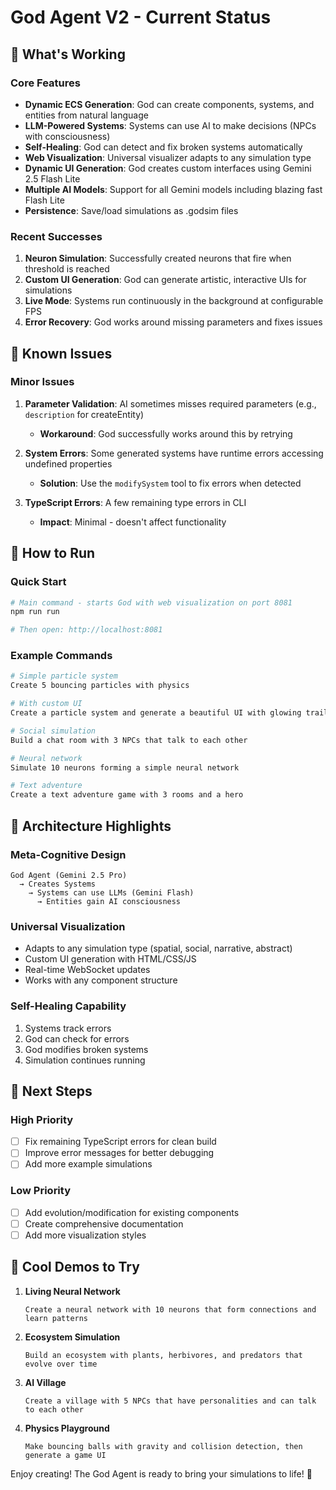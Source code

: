 # God Agent V2 - Current Status

## 🎉 What's Working

### Core Features
- **Dynamic ECS Generation**: God can create components, systems, and entities from natural language
- **LLM-Powered Systems**: Systems can use AI to make decisions (NPCs with consciousness)
- **Self-Healing**: God can detect and fix broken systems automatically
- **Web Visualization**: Universal visualizer adapts to any simulation type
- **Dynamic UI Generation**: God creates custom interfaces using Gemini 2.5 Flash Lite
- **Multiple AI Models**: Support for all Gemini models including blazing fast Flash Lite
- **Persistence**: Save/load simulations as .godsim files

### Recent Successes
1. **Neuron Simulation**: Successfully created neurons that fire when threshold is reached
2. **Custom UI Generation**: God can generate artistic, interactive UIs for simulations
3. **Live Mode**: Systems run continuously in the background at configurable FPS
4. **Error Recovery**: God works around missing parameters and fixes issues

## 🐛 Known Issues

### Minor Issues
1. **Parameter Validation**: AI sometimes misses required parameters (e.g., `description` for createEntity)
   - **Workaround**: God successfully works around this by retrying

2. **System Errors**: Some generated systems have runtime errors accessing undefined properties
   - **Solution**: Use the `modifySystem` tool to fix errors when detected

3. **TypeScript Errors**: A few remaining type errors in CLI
   - **Impact**: Minimal - doesn't affect functionality

## 🚀 How to Run

### Quick Start
```bash
# Main command - starts God with web visualization on port 8081
npm run run

# Then open: http://localhost:8081
```

### Example Commands
```bash
# Simple particle system
Create 5 bouncing particles with physics

# With custom UI
Create a particle system and generate a beautiful UI with glowing trails

# Social simulation
Build a chat room with 3 NPCs that talk to each other

# Neural network
Simulate 10 neurons forming a simple neural network

# Text adventure
Create a text adventure game with 3 rooms and a hero
```

## 🎨 Architecture Highlights

### Meta-Cognitive Design
```
God Agent (Gemini 2.5 Pro) 
  → Creates Systems
    → Systems can use LLMs (Gemini Flash)
      → Entities gain AI consciousness
```

### Universal Visualization
- Adapts to any simulation type (spatial, social, narrative, abstract)
- Custom UI generation with HTML/CSS/JS
- Real-time WebSocket updates
- Works with any component structure

### Self-Healing Capability
1. Systems track errors
2. God can check for errors
3. God modifies broken systems
4. Simulation continues running

## 📝 Next Steps

### High Priority
- [ ] Fix remaining TypeScript errors for clean build
- [ ] Improve error messages for better debugging
- [ ] Add more example simulations

### Low Priority
- [ ] Add evolution/modification for existing components
- [ ] Create comprehensive documentation
- [ ] Add more visualization styles

## 🌟 Cool Demos to Try

1. **Living Neural Network**
   ```
   Create a neural network with 10 neurons that form connections and learn patterns
   ```

2. **Ecosystem Simulation**
   ```
   Build an ecosystem with plants, herbivores, and predators that evolve over time
   ```

3. **AI Village**
   ```
   Create a village with 5 NPCs that have personalities and can talk to each other
   ```

4. **Physics Playground**
   ```
   Make bouncing balls with gravity and collision detection, then generate a game UI
   ```

Enjoy creating! The God Agent is ready to bring your simulations to life! 🚀